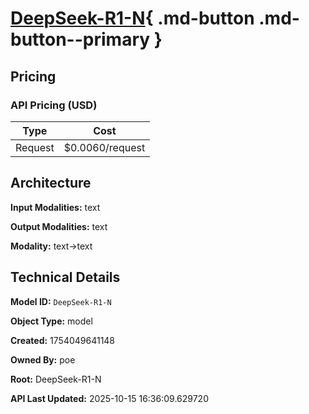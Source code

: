 # [DeepSeek-R1-N](https://poe.com/DeepSeek-R1-N){ .md-button .md-button--primary }

## Pricing

### API Pricing (USD)

| Type | Cost |
|------|------|
| Request | $0.0060/request |

## Architecture

**Input Modalities:** text

**Output Modalities:** text

**Modality:** text->text


## Technical Details

**Model ID:** `DeepSeek-R1-N`

**Object Type:** model

**Created:** 1754049641148

**Owned By:** poe

**Root:** DeepSeek-R1-N

**API Last Updated:** 2025-10-15 16:36:09.629720
